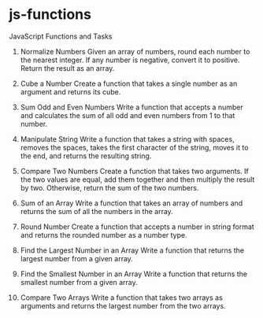 # js-functions

JavaScript Functions and Tasks
1. Normalize Numbers
Given an array of numbers, round each number to the nearest integer. If any number is negative, convert it to positive. Return the result as an array.

2. Cube a Number
Create a function that takes a single number as an argument and returns its cube.

3. Sum Odd and Even Numbers
Write a function that accepts a number and calculates the sum of all odd and even numbers from 1 to that number.

4. Manipulate String
Write a function that takes a string with spaces, removes the spaces, takes the first character of the string, moves it to the end, and returns the resulting string.

5. Compare Two Numbers
Create a function that takes two arguments. If the two values are equal, add them together and then multiply the result by two. Otherwise, return the sum of the two numbers.

6. Sum of an Array
Write a function that takes an array of numbers and returns the sum of all the numbers in the array.

7. Round Number
Create a function that accepts a number in string format and returns the rounded number as a number type.

8. Find the Largest Number in an Array
Write a function that returns the largest number from a given array.

9. Find the Smallest Number in an Array
Write a function that returns the smallest number from a given array.

10. Compare Two Arrays
Write a function that takes two arrays as arguments and returns the largest number from the two arrays.